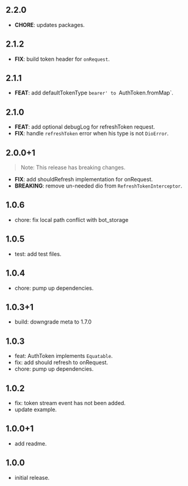 ## 2.2.0

- **CHORE**: updates packages.

## 2.1.2

- **FIX**: build token header for `onRequest`.

## 2.1.1

- **FEAT**: add defaultTokenType `bearer' to `AuthToken.fromMap`.

## 2.1.0

- **FEAT**: add optional debugLog for refreshToken request.
- **FIX**: handle `refreshToken` error when his type is not `DioError`.

## 2.0.0+1

> Note: This release has breaking changes.

- **FIX**: add shouldRefresh implementation for onRequest.
- **BREAKING**: remove un-needed dio from `RefreshTokenInterceptor`.

## 1.0.6

* chore: fix local path conflict with bot_storage

## 1.0.5

* test: add test files.

## 1.0.4

* chore: pump up dependencies.

## 1.0.3+1

* build: downgrade meta to 1.7.0

## 1.0.3

* feat: AuthToken implements `Equatable`.
* fix: add should refresh to onRequest.
* chore: pump up dependencies.

## 1.0.2

* fix: token stream event has not been added.
* update example.

## 1.0.0+1

* add readme.

## 1.0.0

* initial release.

